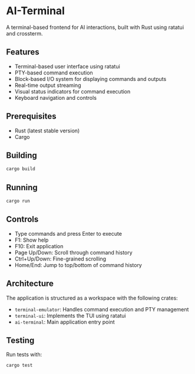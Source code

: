 # AI-Terminal

A terminal-based frontend for AI interactions, built with Rust using ratatui and crossterm.

## Features

- Terminal-based user interface using ratatui
- PTY-based command execution
- Block-based I/O system for displaying commands and outputs
- Real-time output streaming
- Visual status indicators for command execution
- Keyboard navigation and controls

## Prerequisites

- Rust (latest stable version)
- Cargo

## Building

```bash
cargo build
```

## Running

```bash
cargo run
```

## Controls

- Type commands and press Enter to execute
- F1: Show help
- F10: Exit application
- Page Up/Down: Scroll through command history
- Ctrl+Up/Down: Fine-grained scrolling
- Home/End: Jump to top/bottom of command history

## Architecture

The application is structured as a workspace with the following crates:

- `terminal-emulator`: Handles command execution and PTY management
- `terminal-ui`: Implements the TUI using ratatui
- `ai-terminal`: Main application entry point

## Testing

Run tests with:

```bash
cargo test
```